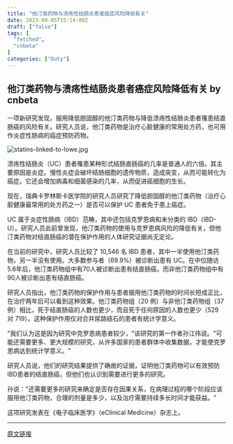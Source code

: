 ```yaml
---
title: "他汀类药物与溃疡性结肠炎患者癌症风险降低有关"
date: 2023-09-05T15:14:00Z
draft: ["false"]
tags: [
  "fetched",
  "cnbeta"
]
categories: ["Duty"]
---
```

他汀类药物与溃疡性结肠炎患者癌症风险降低有关 by cnbeta
------
<div style="margin-top:10px" class="content" id="artibody"><p>一项新研究发现，服用降低胆固醇的他汀类药物与降低溃疡性结肠炎患者罹患结直肠癌的风险有关。研究人员说，他汀类药物是治疗心脏健康的常用处方药，也可用作炎症性肠病的癌症预防药物。</p><p><img src="https://static.cnbetacdn.com/article/2023/0904/b3c2e437afce8de.jpg" title="" alt="statins-linked-to-lowe.jpg"></p><p>溃疡性结肠炎（UC）患者罹患某种形式结肠直肠癌的几率是普通人的六倍。其主要原因是炎症。慢性炎症会破坏结肠细胞的遗传物质，造成突变，从而可能转化为癌症。它还会增加病毒和细菌感染的几率，从而促进癌细胞的生长。</p><p>现在，瑞典卡罗林斯卡医学院的研究人员研究了降低胆固醇的他汀类药物（治疗心脏健康最常用的处方药之一）是否可以保护 UC 患者免于患上癌症。</p><p>UC 属于炎症性肠病（IBD）范畴，其中还包括克罗恩病和未分类的 IBD（IBD-U）。研究人员此前曾发现，他汀类药物的使用与克罗恩病风险的降低有关，但他汀类药物对结直肠癌的潜在保护作用的人体研究证据尚无定论。</p><p>在当前的研究中，研究人员比较了 10,546 名 IBD 患者，其中一半使用他汀类药物，另一半没有使用。大多数参与者（69.9%）被诊断出患有 UC。在中位随访5.6年后，他汀类药物组中有70人被诊断出患有结直肠癌，而非他汀类药物组中有90人被诊断出患有结直肠癌。</p><p>研究人员指出，他汀类药物的保护作用与患者服用他汀类药物的时间长短成正比，在治疗两年后可以看到这种效果。他汀类药物组（20 例）与非他汀类药物组（37 例）相比，死于结直肠癌的人数也更少，而且死于任何原因的人数也更少（529 对 719）。这种保护作用仅对合并尿路结石的患者有统计学意义。</p><p>"我们认为这是因为研究中克罗恩病患者较少，"该研究的第一作者孙江伟说。"可能还需要更多、更大规模的研究，从许多国家的患者群体中收集数据，才能使克罗恩病达到统计学意义。"</p><p>研究人员说，他们的研究结果提供了确凿的证据，证明他汀类药物可以有效预防IBD患者的结直肠癌，但他们也认识到需要进行更多的研究。</p><p>孙说："还需要更多的研究来确定是否存在因果关系，在病理过程的哪个阶段应该服用他汀类药物，合理的剂量是多少，以及治疗需要持续多长时间才能获益。"</p><p>这项研究发表在《电子临床医学》（eClinical Medicine）杂志上。</p></div>  
<hr>
<a href="https://m.cnbeta.com.tw/wap/view/1381505.htm",target="_blank" rel="noopener noreferrer">原文链接</a>
